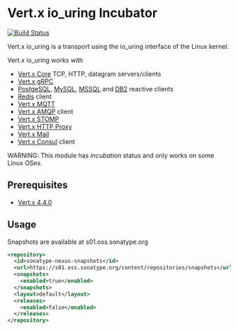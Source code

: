 # Vert.x io_uring Incubator

[![Build Status](https://github.com/vert-x3/vertx-io_uring-incubator/workflows/CI/badge.svg?branch=main)](https://github.com/vert-x3/vertx-io_uring-incubator/actions?query=workflow%3ACI)

Vert.x io_uring is a transport using the io_uring interface of the Linux kernel.

Vert.x io_uring works with

- [Vert.x Core](https://vertx.io/docs/vertx-core/java/) TCP, HTTP, datagram servers/clients
- [Vert.x gRPC](https://vertx.io/docs/vertx-grpc/java/)
- [PostgeSQL](https://vertx.io/docs/vertx-pg-client/java/), [MySQL](https://vertx.io/docs/vertx-mysql-client/java/), [MSSQL](https://vertx.io/docs/vertx-mssql-client/java/) and [DB2](https://vertx.io/docs/vertx-db2-client/java/) reactive clients
- [Redis](https://vertx.io/docs/vertx-redis-client/java/) client
- [Vert.x MQTT](https://vertx.io/docs/vertx-mqtt/java/)
- [Vert.x AMQP](https://vertx.io/docs/vertx-amqp-client/java/) client
- [Vert.x STOMP](https://vertx.io/docs/vertx-stomp/java/)
- [Vert.x HTTP Proxy](https://vertx.io/docs/vertx-http-proxy/java/)
- [Vert.x Mail](https://vertx.io/docs/vertx-mail-client/java/)
- [Vert.x Consul](https://vertx.io/docs/vertx-consul-client/java/) client

WARNING: This module has _incubation_ status and only works on some Linux OSes.

## Prerequisites

- [Vert.x 4.4.0](https://vertx.io/docs/4.4.0)

## Usage

Snapshots are available at s01.oss.sonatype.org

```xml
<repository>
  <id>sonatype-nexus-snapshots</id>
  <url>https://s01.oss.sonatype.org/content/repositories/snapshots</url>
  <snapshots>
    <enabled>true</enabled>
  </snapshots>
  <layout>default</layout>
  <releases>
    <enabled>false</enabled>
  </releases>
</repository>
```

